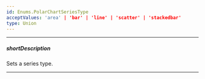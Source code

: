 ```yaml
---
id: Enums.PolarChartSeriesType
acceptValues: 'area' | 'bar' | 'line' | 'scatter' | 'stackedbar'
type: Union
---
```

---
##### shortDescription
Sets a series type.

---
<!--
dxPolarChartOptions.commonSeriesSettings.type(10 UI Components\dxPolarChart\1 Configuration\commonSeriesSettings\type.md)(viz\polar_chart.d.ts)
PolarChartSeries.type(_hidden\PolarChartSeries\type.md)(viz\polar_chart.d.ts)
-->